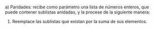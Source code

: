 a) Paridades: recibe como parámetro una lista de números enteros, que puede contener sublistas 
anidadas, y la procese de la siguiente manera: 
1. Reemplace las sublistas que existan por la suma de sus elementos. 
